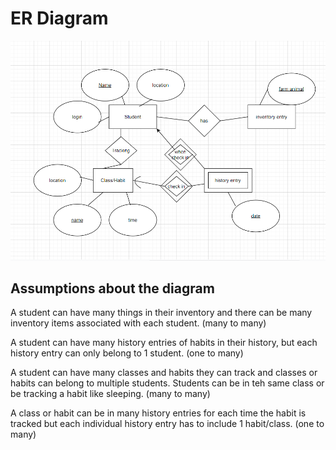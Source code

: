 # ER Diagram
![ER Diagram](ER_Diagram.PNG)
## Assumptions about the diagram
A student can have many things in their inventory and there can be many inventory items associated with each student.  (many to many)

A student can have many history entries of habits in their history, but each history entry can only belong to 1 student. (one to many)

A student can have many classes and habits they can track and classes or habits can belong to multiple students. Students can be in teh same class or be tracking a habit like sleeping. (many to many)

A class or habit can be in many history entries for each time the habit is tracked but each individual history entry has to include 1 habit/class. (one to many)